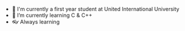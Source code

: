 - 📖 I'm currently a first year student at United International University
- 🌱 I’m currently learning C & C++
- 👓 Always learning 
